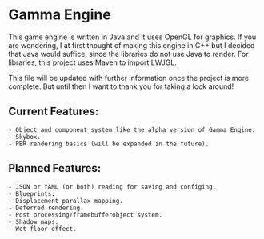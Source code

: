 # Gamma Engine
This game engine is written in Java and it uses OpenGL for graphics. If you are wondering, I at first thought of making this engine in C++ but I decided that Java would suffice, since the libraries do not use Java to render. For libraries, this project uses Maven to import LWJGL.

This file will be updated with further information once the project is more complete. But until then I want to thank you for taking a look around!

## Current Features:
    - Object and component system like the alpha version of Gamma Engine.
    - Skybox.
    - PBR rendering basics (will be expanded in the future).
    
## Planned Features:
    - JSON or YAML (or both) reading for saving and configing.
    - Blueprints.
    - Displacement parallax mapping.
    - Deferred rendering.
    - Post processing/framebufferobject system.
    - Shadow maps.
    - Wet floor effect.
